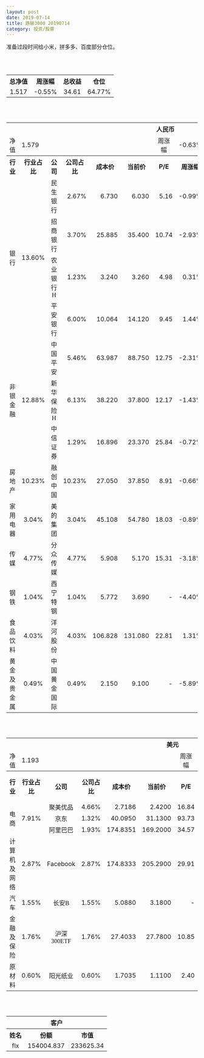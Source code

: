 ```yaml
---
layout: post
date: 2019-07-14
title: 跌破3000 20190714
category: 投资/股票
---
```


准备过段时间给小米，拼多多、百度部分仓位。

<br/>
<br/>

<table cellspacing="0" border="0">
	<tr>
		<th height="21" align="center"><font face="Noto Sans CJK SC Regular">总净值</font></th>
		<th align="center"><font face="Noto Sans CJK SC Regular">周涨幅</font></th>
		<th align="center"><font face="Noto Sans CJK SC Regular">总收益</font></th>
		<th align="center"><font face="Noto Sans CJK SC Regular">仓位</font></th>
	</tr>
	<tr>
		<td height="17" align="center" sdval="1.517" sdnum="1033;0;0.000">1.517</td>
		<td align="center" sdval="-0.0055" sdnum="1033;0;0.00%">-0.55%</td>
		<td align="center" sdval="34.61" sdnum="1033;0;0.00">34.61</td>
		<td align="center" sdval="0.6477" sdnum="1033;0;0.00%">64.77%</td>
	</tr>
</table>
<br />
<br />
<table>
	<tr>
		<th colspan="12"  height="21" align="center" valign="middle"><font face="Noto Sans CJK SC Regular">人民币</font></th>
		</tr>
	<tr>
		<td height="17" align="center"><font face="Noto Sans CJK SC Regular">净值</font></td>
		<td colspan="5"  align="left" valign="middle" sdval="1.579" sdnum="1033;">1.579</td>
		<td align="center"><font face="Noto Sans CJK SC Regular">周涨幅</font></td>
		<td colspan="5"  align="left" valign="middle" sdval="-0.0063" sdnum="1033;0;0.00%">-0.63%</td>
		</tr>
	<tr>
		<th height="21" align="center" valign="middle"><font face="Noto Sans CJK SC Regular">行业</font></th>
		<th align="center" valign="middle"><font face="Noto Sans CJK SC Regular">行业占比</font></th>
		<th align="center"><font face="Noto Sans CJK SC Regular">公司</font></th>
		<th align="center"><font face="Noto Sans CJK SC Regular">公司占比</font></th>
		<th align="center"><font face="Noto Sans CJK SC Regular">成本价</font></th>
		<th align="center"><font face="Noto Sans CJK SC Regular">当前价</font></th>
		<th align="center">P/E</th>
		<th align="center"><font face="Noto Sans CJK SC Regular">周涨幅</font></th>
		<th align="center"><font face="Noto Sans CJK SC Regular">总涨幅</font></th>
		<th align="left"><font face="Noto Sans CJK SC Regular">下一阶梯</font></th>
		<th align="left"><font face="Noto Sans CJK SC Regular">浮动止损价</font></th>
		<th align="center"><font face="Noto Sans CJK SC Regular">止损价</font></th>
	</tr>
	<tr>
		<td rowspan="4"  height="72" align="center" valign="middle"><font face="Noto Sans CJK SC Regular">银行</font></td>
		<td rowspan="4"  align="center" valign="middle" sdval="0.136" sdnum="1033;0;0.00%">13.60%</td>
		<td align="center"><font face="Noto Sans CJK SC Regular">民生银行</font></td>
		<td align="right" sdval="0.0267" sdnum="1033;0;0.00%">2.67%</td>
		<td align="right" sdval="6.73" sdnum="1033;0;0.000">6.730</td>
		<td align="right" sdval="6.03" sdnum="1033;0;0.000">6.030</td>
		<td align="right" sdval="5.16" sdnum="1033;0;0.00">5.16</td>
		<td align="right" sdval="-0.0099" sdnum="1033;0;0.00%">-0.99%</td>
		<td align="right" bgcolor="#CCFFCC" sdval="-0.105411887072808" sdnum="1033;0;0.00%"><font color="#006600">-10.54%</font></td>
		<td align="right" sdval="8.4125" sdnum="1033;0;0.000">8.413</td>
		<td align="right" sdval="0" sdnum="1033;0;0.000">0.000</td>
		<td align="right" sdval="0" sdnum="1033;0;0.000">0.000</td>
	</tr>
	<tr>
		<td align="center"><font face="Noto Sans CJK SC Regular">招商银行</font></td>
		<td align="right" sdval="0.037" sdnum="1033;0;0.00%">3.70%</td>
		<td align="right" sdval="25.885" sdnum="1033;0;0.000">25.885</td>
		<td align="right" sdval="35.4" sdnum="1033;0;0.000">35.400</td>
		<td align="right" sdval="10.74" sdnum="1033;0;0.00">10.74</td>
		<td align="right" sdval="-0.0293" sdnum="1033;0;0.00%">-2.93%</td>
		<td align="right" bgcolor="#FFCCCC" sdval="0.366187405833494" sdnum="1033;0;0.00%"><font color="#CC0000">36.62%</font></td>
		<td align="right" bgcolor="#CCFFCC" sdval="40.4453125" sdnum="1033;0;0.000"><font color="#006600">40.445</font></td>
		<td align="right" bgcolor="#FFCCCC" sdval="29.76775" sdnum="1033;0;0.000"><font color="#CC0000">29.768</font></td>
		<td align="right" bgcolor="#FFCCCC" sdval="30.849" sdnum="1033;0;0.000"><font color="#CC0000">30.849</font></td>
	</tr>
	<tr>
		<td align="center"><font face="Noto Sans CJK SC Regular">农业银行H</font></td>
		<td align="right" sdval="0.0123" sdnum="1033;0;0.00%">1.23%</td>
		<td align="right" sdval="3.24" sdnum="1033;0;0.000">3.240</td>
		<td align="right" sdval="3.26" sdnum="1033;0;0.000">3.260</td>
		<td align="right" sdval="4.98" sdnum="1033;0;0.00">4.98</td>
		<td align="right" sdval="0.0031" sdnum="1033;0;0.00%">0.31%</td>
		<td align="right" bgcolor="#FFCCCC" sdval="0.00477283950617258" sdnum="1033;0;0.00%"><font color="#CC0000">0.48%</font></td>
		<td align="right" sdval="4.05" sdnum="1033;0;0.000">4.050</td>
		<td align="right" sdval="0" sdnum="1033;0;0.000">0.000</td>
		<td align="right" sdval="0" sdnum="1033;0;0.000">0.000</td>
	</tr>
	<tr>
		<td align="center"><font face="Noto Sans CJK SC Regular">平安银行</font></td>
		<td align="right" sdval="0.06" sdnum="1033;0;0.00%">6.00%</td>
		<td align="right" sdval="10.064" sdnum="1033;0;0.000">10.064</td>
		<td align="right" sdval="14.12" sdnum="1033;0;0.000">14.120</td>
		<td align="right" sdval="9.45" sdnum="1033;0;0.00">9.45</td>
		<td align="right" sdval="0.0144" sdnum="1033;0;0.00%">1.44%</td>
		<td align="right" bgcolor="#FFCCCC" sdval="0.40162066772655" sdnum="1033;0;0.00%"><font color="#CC0000">40.16%</font></td>
		<td align="right" bgcolor="#CCFFCC" sdval="15.725" sdnum="1033;0;0.000"><font color="#006600">15.725</font></td>
		<td align="right" bgcolor="#FFCCCC" sdval="11.5736" sdnum="1033;0;0.000"><font color="#CC0000">11.574</font></td>
		<td align="right" bgcolor="#FFCCCC" sdval="11.574" sdnum="1033;0;0.000"><font color="#CC0000">11.574</font></td>
	</tr>
	<tr>
		<td rowspan="3"  height="52" align="center" valign="middle"><font face="Noto Sans CJK SC Regular">非银金融</font></td>
		<td rowspan="3"  align="center" valign="middle" sdval="0.1288" sdnum="1033;0;0.00%">12.88%</td>
		<td align="center"><font face="Noto Sans CJK SC Regular">中国平安</font></td>
		<td align="right" sdval="0.0546" sdnum="1033;0;0.00%">5.46%</td>
		<td align="right" sdval="63.987" sdnum="1033;0;0.000">63.987</td>
		<td align="right" sdval="88.75" sdnum="1033;0;0.000">88.750</td>
		<td align="right" sdval="12.75" sdnum="1033;0;0.00">12.75</td>
		<td align="right" sdval="-0.0231" sdnum="1033;0;0.00%">-2.31%</td>
		<td align="right" bgcolor="#FFCCCC" sdval="0.385600484473408" sdnum="1033;0;0.00%"><font color="#CC0000">38.56%</font></td>
		<td align="right" bgcolor="#CCFFCC" sdval="99.9796875" sdnum="1033;0;0.000"><font color="#006600">99.980</font></td>
		<td align="right" bgcolor="#FFCCCC" sdval="73.58505" sdnum="1033;0;0.000"><font color="#CC0000">73.585</font></td>
		<td align="right" bgcolor="#FFCCCC" sdval="73.585" sdnum="1033;0;0.000"><font color="#CC0000">73.585</font></td>
	</tr>
	<tr>
		<td align="center"><font face="Noto Sans CJK SC Regular">新华保险H</font></td>
		<td align="right" sdval="0.0613" sdnum="1033;0;0.00%">6.13%</td>
		<td align="right" sdval="38.22" sdnum="1033;0;0.000">38.220</td>
		<td align="right" sdval="37.8" sdnum="1033;0;0.000">37.800</td>
		<td align="right" sdval="12.17" sdnum="1033;0;0.00">12.17</td>
		<td align="right" sdval="-0.0143" sdnum="1033;0;0.00%">-1.43%</td>
		<td align="right" bgcolor="#CCFFCC" sdval="-0.0123890109890111" sdnum="1033;0;0.00%"><font color="#006600">-1.24%</font></td>
		<td align="right" sdval="47.775" sdnum="1033;0;0.000">47.775</td>
		<td align="right" sdval="0" sdnum="1033;0;0.000">0.000</td>
		<td align="right" sdval="0" sdnum="1033;0;0.000">0.000</td>
	</tr>
	<tr>
		<td align="center"><font face="Noto Sans CJK SC Regular">中信证券</font></td>
		<td align="right" sdval="0.0129" sdnum="1033;0;0.00%">1.29%</td>
		<td align="right" sdval="16.896" sdnum="1033;0;0.000">16.896</td>
		<td align="right" sdval="23.37" sdnum="1033;0;0.000">23.370</td>
		<td align="right" sdval="25.84" sdnum="1033;0;0.00">25.84</td>
		<td align="right" sdval="-0.0072" sdnum="1033;0;0.00%">-0.72%</td>
		<td align="right" bgcolor="#FFCCCC" sdval="0.381767613636363" sdnum="1033;0;0.00%"><font color="#CC0000">38.18%</font></td>
		<td align="right" bgcolor="#CCFFCC" sdval="26.4" sdnum="1033;0;0.000"><font color="#006600">26.400</font></td>
		<td align="right" bgcolor="#FFCCCC" sdval="19.4304" sdnum="1033;0;0.000"><font color="#CC0000">19.430</font></td>
		<td align="right" bgcolor="#FFCCCC" sdval="19.43" sdnum="1033;0;0.000"><font color="#CC0000">19.430</font></td>
	</tr>
	<tr>
		<td height="17" align="center" valign="middle"><font face="Noto Sans CJK SC Regular">房地产</font></td>
		<td align="center" valign="middle" sdval="0.1023" sdnum="1033;0;0.00%">10.23%</td>
		<td align="center"><font face="Noto Sans CJK SC Regular">融创中国</font></td>
		<td align="right" sdval="0.1023" sdnum="1033;0;0.00%">10.23%</td>
		<td align="right" sdval="27.05" sdnum="1033;0;0.000">27.050</td>
		<td align="right" sdval="37.85" sdnum="1033;0;0.000">37.850</td>
		<td align="right" sdval="8.91" sdnum="1033;0;0.00">8.91</td>
		<td align="right" sdval="-0.0066" sdnum="1033;0;0.00%">-0.66%</td>
		<td align="right" bgcolor="#FFCCCC" sdval="0.397860628465804" sdnum="1033;0;0.00%"><font color="#CC0000">39.79%</font></td>
		<td align="right" bgcolor="#CCFFCC" sdval="42.265625" sdnum="1033;0;0.000"><font color="#006600">42.266</font></td>
		<td align="right" bgcolor="#FFCCCC" sdval="31.1075" sdnum="1033;0;0.000"><font color="#CC0000">31.108</font></td>
		<td align="right" bgcolor="#FFCCCC" sdval="38.884" sdnum="1033;0;0.000"><font color="#CC0000">38.884</font></td>
	</tr>
	<tr>
		<td height="17" align="center" valign="middle"><font face="Noto Sans CJK SC Regular">家用电器</font></td>
		<td align="center" valign="middle" sdval="0.0304" sdnum="1033;0;0.00%">3.04%</td>
		<td align="center"><font face="Noto Sans CJK SC Regular">美的集团</font></td>
		<td align="right" sdval="0.0304" sdnum="1033;0;0.00%">3.04%</td>
		<td align="right" sdval="45.108" sdnum="1033;0;0.000">45.108</td>
		<td align="right" sdval="54.78" sdnum="1033;0;0.000">54.780</td>
		<td align="right" sdval="18.03" sdnum="1033;0;0.00">18.03</td>
		<td align="right" sdval="-0.0089" sdnum="1033;0;0.00%">-0.89%</td>
		<td align="right" bgcolor="#FFCCCC" sdval="0.213018728385209" sdnum="1033;0;0.00%"><font color="#CC0000">21.30%</font></td>
		<td align="right" sdval="56.385" sdnum="1033;0;0.000">56.385</td>
		<td align="right" sdval="0" sdnum="1033;0;0.000">0.000</td>
		<td align="right" sdval="0" sdnum="1033;0;0.000">0.000</td>
	</tr>
	<tr>
		<td height="17" align="center" valign="middle"><font face="Noto Sans CJK SC Regular">传媒</font></td>
		<td align="center" valign="middle" sdval="0.0477" sdnum="1033;0;0.00%">4.77%</td>
		<td align="center"><font face="Noto Sans CJK SC Regular">分众传媒</font></td>
		<td align="right" sdval="0.0477" sdnum="1033;0;0.00%">4.77%</td>
		<td align="right" sdval="5.908" sdnum="1033;0;0.000">5.908</td>
		<td align="right" sdval="5.17" sdnum="1033;0;0.000">5.170</td>
		<td align="right" sdval="15.31" sdnum="1033;0;0.00">15.31</td>
		<td align="right" sdval="-0.0318" sdnum="1033;0;0.00%">-3.18%</td>
		<td align="right" bgcolor="#CCFFCC" sdval="-0.126315368991199" sdnum="1033;0;0.00%"><font color="#006600">-12.63%</font></td>
		<td align="right" sdval="7.385" sdnum="1033;0;0.000">7.385</td>
		<td align="right" sdval="0" sdnum="1033;0;0.000">0.000</td>
		<td align="right" sdval="0" sdnum="1033;0;0.000">0.000</td>
	</tr>
	<tr>
		<td height="17" align="center"><font face="Noto Sans CJK SC Regular">钢铁</font></td>
		<td align="center" valign="middle" sdval="0.0104" sdnum="1033;0;0.00%">1.04%</td>
		<td align="center"><font face="Noto Sans CJK SC Regular">西宁特钢</font></td>
		<td align="right" sdval="0.0104" sdnum="1033;0;0.00%">1.04%</td>
		<td align="right" sdval="5.772" sdnum="1033;0;0.000">5.772</td>
		<td align="right" sdval="3.69" sdnum="1033;0;0.000">3.690</td>
		<td align="right" sdnum="1033;0;0.00">-</td>
		<td align="right" sdval="-0.044" sdnum="1033;0;0.00%">-4.40%</td>
		<td align="right" bgcolor="#CCFFCC" sdval="-0.362106860706861" sdnum="1033;0;0.00%"><font color="#006600">-36.21%</font></td>
		<td align="right" sdval="7.215" sdnum="1033;0;0.000">7.215</td>
		<td align="right" sdval="0" sdnum="1033;0;0.000">0.000</td>
		<td align="right" sdval="0" sdnum="1033;0;0.000">0.000</td>
	</tr>
	<tr>
		<td height="17" align="center" valign="middle"><font face="Noto Sans CJK SC Regular">食品饮料</font></td>
		<td align="center" valign="middle" sdval="0.0403" sdnum="1033;0;0.00%">4.03%</td>
		<td align="center"><font face="Noto Sans CJK SC Regular">洋河股份</font></td>
		<td align="right" sdval="0.0403" sdnum="1033;0;0.00%">4.03%</td>
		<td align="right" sdval="106.828" sdnum="1033;0;0.000">106.828</td>
		<td align="right" sdval="131.08" sdnum="1033;0;0.000">131.080</td>
		<td align="right" sdval="22.81" sdnum="1033;0;0.00">22.81</td>
		<td align="right" sdval="0.0131" sdnum="1033;0;0.00%">1.31%</td>
		<td align="right" bgcolor="#FFCCCC" sdval="0.22561913356049" sdnum="1033;0;0.00%"><font color="#CC0000">22.56%</font></td>
		<td align="right" sdval="133.535" sdnum="1033;0;0.000">133.535</td>
		<td align="right" sdval="0" sdnum="1033;0;0.000">0.000</td>
		<td align="right" sdval="0" sdnum="1033;0;0.000">0.000</td>
	</tr>
	<tr>
		<td height="17" align="center"><font face="Noto Sans CJK SC Regular">黄金及贵金属</font></td>
		<td align="center" valign="middle" sdval="0.0049" sdnum="1033;0;0.00%">0.49%</td>
		<td align="center"><font face="Noto Sans CJK SC Regular">中国黄金国际</font></td>
		<td align="right" sdval="0.0049" sdnum="1033;0;0.00%">0.49%</td>
		<td align="right" sdval="2.15" sdnum="1033;0;0.000">2.150</td>
		<td align="right" sdval="9.1" sdnum="1033;0;0.000">9.100</td>
		<td align="right" sdnum="1033;0;0.00">-</td>
		<td align="right" sdval="-0.0589" sdnum="1033;0;0.00%">-5.89%</td>
		<td align="right" bgcolor="#FFCCCC" sdval="3.23115813953488" sdnum="1033;0;0.00%"><font color="#CC0000">323.12%</font></td>
		<td align="right" bgcolor="#CCFFCC" sdval="10.2519989013672" sdnum="1033;0;0.000"><font color="#006600">10.252</font></td>
		<td align="right" bgcolor="#FFCCCC" sdval="7.54547119140625" sdnum="1033;0;0.000"><font color="#CC0000">7.545</font></td>
		<td align="right" sdval="0" sdnum="1033;0;0.000">0.000</td>
	</tr>
</table>
<br />
<br />
<table>
	<tr>
		<th colspan="12"  height="21" align="center" valign="middle"><font face="Noto Sans CJK SC Regular">美元</font></th>
		</tr>
	<tr>
		<td height="17" align="center"><font face="Noto Sans CJK SC Regular">净值</font></td>
		<td colspan="5"  align="left" valign="middle" sdval="1.193" sdnum="1033;">1.193</td>
		<td align="center"><font face="Noto Sans CJK SC Regular">周涨幅</font></td>
		<td colspan="5"  align="left" valign="middle" sdval="0.0026" sdnum="1033;0;0.00%">0.26%</td>
		</tr>
	<tr>
		<th height="22" align="center" valign="middle"><font face="Noto Sans CJK SC Regular">行业</font></th>
		<th align="center" valign="middle"><font face="Noto Sans CJK SC Regular">行业占比</font></th>
		<th align="center"><font face="Noto Sans CJK SC Regular">公司</font></th>
		<th align="center"><font face="Noto Sans CJK SC Regular">公司占比</font></th>
		<th align="center"><font face="Noto Sans CJK SC Regular">成本价</font></th>
		<th align="center"><font face="Noto Sans CJK SC Regular">当前价</font></th>
		<th align="center">P/E</th>
		<th align="center"><font face="Noto Sans CJK SC Regular">周涨幅</font></th>
		<th align="center"><font face="Noto Sans CJK SC Regular">总涨幅</font></th>
		<th align="left"><font face="Noto Sans CJK SC Regular">下一阶梯</font></th>
		<th align="left"><font face="Noto Sans CJK SC Regular">浮动止损价</font></th>
		<th align="center"><font face="Noto Sans CJK SC Regular">止损价</font></th>
	</tr>
	<tr>
		<td rowspan="3"  height="51" align="center" valign="middle"><font face="Noto Sans CJK SC Regular">电商</font></td>
		<td rowspan="3"  align="center" valign="middle" sdval="0.0791" sdnum="1033;0;0.00%">7.91%</td>
		<td align="center" sdnum="1033;0;0.00%"><font face="Noto Sans CJK SC Regular">聚美优品</font></td>
		<td align="right" sdval="0.0466" sdnum="1033;0;0.00%">4.66%</td>
		<td align="right" sdval="2.7186" sdnum="1033;0;0.0000">2.7186</td>
		<td align="right" sdval="2.42" sdnum="1033;0;0.0000">2.4200</td>
		<td align="right" sdval="16.84" sdnum="1033;0;0.00">16.84</td>
		<td align="right" sdval="0" sdnum="1033;0;0.00%">0.00%</td>
		<td align="right" bgcolor="#CCFFCC" sdval="-0.111235944971677" sdnum="1033;0;0.00%"><font color="#006600">-11.12%</font></td>
		<td align="right" sdval="3.39825" sdnum="1033;0;0.000">3.398</td>
		<td align="right" sdval="0" sdnum="1033;0;0.000">0.000</td>
		<td align="right" sdval="0" sdnum="1033;0;0.000">0.000</td>
	</tr>
	<tr>
		<td align="center" sdnum="1033;0;0.00%"><font face="Noto Sans CJK SC Regular">京东</font></td>
		<td align="right" sdval="0.0132" sdnum="1033;0;0.00%">1.32%</td>
		<td align="right" sdval="40.095" sdnum="1033;0;0.0000">40.0950</td>
		<td align="right" sdval="31.13" sdnum="1033;0;0.0000">31.1300</td>
		<td align="right" sdval="93.73" sdnum="1033;0;0.00">93.73</td>
		<td align="right" sdval="0.0016" sdnum="1033;0;0.00%">0.16%</td>
		<td align="right" bgcolor="#CCFFCC" sdval="-0.224993964334705" sdnum="1033;0;0.00%"><font color="#006600">-22.50%</font></td>
		<td align="right" sdval="50.11875" sdnum="1033;0;0.000">50.119</td>
		<td align="right" sdval="0" sdnum="1033;0;0.000">0.000</td>
		<td align="right" sdval="0" sdnum="1033;0;0.000">0.000</td>
	</tr>
	<tr>
		<td align="center" sdnum="1033;0;0.00%"><font face="Noto Sans CJK SC Regular">阿里巴巴</font></td>
		<td align="right" sdval="0.0193" sdnum="1033;0;0.00%">1.93%</td>
		<td align="right" sdval="174.8351" sdnum="1033;0;0.0000">174.8351</td>
		<td align="right" sdval="169.2" sdnum="1033;0;0.0000">169.2000</td>
		<td align="right" sdval="34.57" sdnum="1033;0;0.00">34.57</td>
		<td align="right" sdval="-0.0244" sdnum="1033;0;0.00%">-2.44%</td>
		<td align="right" bgcolor="#CCFFCC" sdval="-0.0336309421849504" sdnum="1033;0;0.00%"><font color="#006600">-3.36%</font></td>
		<td align="right" sdval="218.543875" sdnum="1033;0;0.000">218.544</td>
		<td align="right" sdval="0" sdnum="1033;0;0.000">0.000</td>
		<td align="right" sdval="0" sdnum="1033;0;0.000">0.000</td>
	</tr>
	<tr>
		<td height="17" align="center"><font face="Noto Sans CJK SC Regular">计算机及网络</font></td>
		<td align="center" sdval="0.0287" sdnum="1033;0;0.00%">2.87%</td>
		<td align="center" sdnum="1033;0;0.00%">Facebook</td>
		<td align="right" sdval="0.0287" sdnum="1033;0;0.00%">2.87%</td>
		<td align="right" sdval="174.8333" sdnum="1033;0;0.0000">174.8333</td>
		<td align="right" sdval="205.29" sdnum="1033;0;0.0000">205.2900</td>
		<td align="right" sdval="29.91" sdnum="1033;0;0.00">29.91</td>
		<td align="right" sdval="0.0431" sdnum="1033;0;0.00%">4.31%</td>
		<td align="right" bgcolor="#FFCCCC" sdval="0.172804227684314" sdnum="1033;0;0.00%"><font color="#CC0000">17.28%</font></td>
		<td align="right" sdval="218.541625" sdnum="1033;0;0.000">218.542</td>
		<td align="right" sdval="0" sdnum="1033;0;0.000">0.000</td>
		<td align="right" sdval="0" sdnum="1033;0;0.000">0.000</td>
	</tr>
	<tr>
		<td height="22" align="center" valign="middle"><font face="Noto Sans CJK SC Regular">汽车</font></td>
		<td align="center" sdval="0.0155" sdnum="1033;0;0.00%">1.55%</td>
		<td align="center" sdnum="1033;0;0.00%"><font face="Noto Sans CJK SC Regular">长安B</font></td>
		<td align="right" sdval="0.0155" sdnum="1033;0;0.00%">1.55%</td>
		<td align="right" sdval="5.088" sdnum="1033;0;0.0000">5.0880</td>
		<td align="right" sdval="3.18" sdnum="1033;0;0.0000">3.1800</td>
		<td align="right" sdnum="1033;0;0.00">-</td>
		<td align="right" sdval="-0.0093" sdnum="1033;0;0.00%">-0.93%</td>
		<td align="right" bgcolor="#CCFFCC" sdval="-0.3764" sdnum="1033;0;0.00%"><font color="#006600">-37.64%</font></td>
		<td align="right" sdval="6.36" sdnum="1033;0;0.000">6.360</td>
		<td align="right" sdval="0" sdnum="1033;0;0.000">0.000</td>
		<td align="right" sdval="0" sdnum="1033;0;0.000">0.000</td>
	</tr>
	<tr>
		<td height="22" align="center"><font face="Noto Sans CJK SC Regular"> 金融及保险</font></td>
		<td align="center" sdval="0.0176" sdnum="1033;0;0.00%">1.76%</td>
		<td align="center" sdnum="1033;0;0.00%"><font face="Noto Sans CJK SC Regular">沪深300ETF</font></td>
		<td align="right" sdval="0.0176" sdnum="1033;0;0.00%">1.76%</td>
		<td align="right" sdval="27.4033" sdnum="1033;0;0.0000">27.4033</td>
		<td align="right" sdval="27.78" sdnum="1033;0;0.0000">27.7800</td>
		<td align="right" sdval="10.85" sdnum="1033;0;0.00">10.85</td>
		<td align="right" sdval="-0.0131" sdnum="1033;0;0.00%">-1.31%</td>
		<td align="right" bgcolor="#FFCCCC" sdval="0.0123465195797585" sdnum="1033;0;0.00%"><font color="#CC0000">1.23%</font></td>
		<td align="right" sdval="34.254125" sdnum="1033;0;0.000">34.254</td>
		<td align="right" sdval="0" sdnum="1033;0;0.000">0.000</td>
		<td align="right" sdval="0" sdnum="1033;0;0.000">0.000</td>
	</tr>
	<tr>
		<td height="17" align="center"><font face="Noto Sans CJK SC Regular">原材料</font></td>
		<td align="center" sdval="0.006" sdnum="1033;0;0.00%">0.60%</td>
		<td align="center" sdnum="1033;0;0.00%"><font face="Noto Sans CJK SC Regular">阳光纸业</font></td>
		<td align="right" sdval="0.006" sdnum="1033;0;0.00%">0.60%</td>
		<td align="right" sdval="1.7035" sdnum="1033;0;0.0000">1.7035</td>
		<td align="right" sdval="1.11" sdnum="1033;0;0.0000">1.1100</td>
		<td align="right" sdval="2.4" sdnum="1033;0;0.00">2.40</td>
		<td align="right" sdval="-0.0263" sdnum="1033;0;0.00%">-2.63%</td>
		<td align="right" bgcolor="#CCFFCC" sdval="-0.349800352216026" sdnum="1033;0;0.00%"><font color="#006600">-34.98%</font></td>
		<td align="right" sdval="2.129375" sdnum="1033;0;0.000">2.129</td>
		<td align="right" sdval="0" sdnum="1033;0;0.000">0.000</td>
		<td align="right" sdval="0" sdnum="1033;0;0.000">0.000</td>
	</tr>
</table>
<br />
<br />
<table>
	<tr>
		<th colspan="12"  height="21" align="center" valign="middle"><font face="Noto Sans CJK SC Regular">客户</font></th>
		</tr>
	<tr>
		<th height="22" align="center"><font face="Noto Sans CJK SC Regular">姓名</font></th>
		<th align="center"><font face="Noto Sans CJK SC Regular">份额</font></th>
		<th align="center"><font face="Noto Sans CJK SC Regular">市值</font></th>
	</tr>
	<tr>
		<td height="17" align="center">flx</td>
		<td align="center" sdval="154004.837" sdnum="1033;">154004.837</td>
		<td align="center" sdval="233625.337729" sdnum="1033;0;0.00">233625.34</td>
	</tr>
</table>
